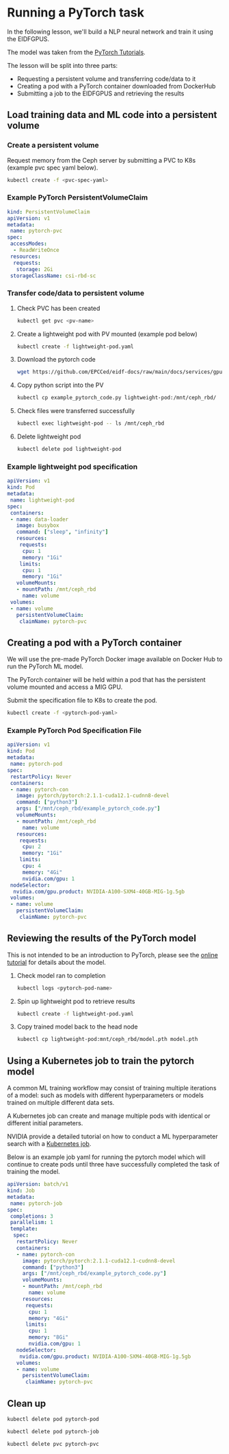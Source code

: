 # Running a PyTorch task

In the following lesson, we'll build a NLP neural network and train it using the EIDFGPUS.

The model was taken from the [PyTorch Tutorials](https://pytorch.org/tutorials/beginner/basics/quickstart_tutorial.html).

The lesson will be split into three parts:

- Requesting a persistent volume and transferring code/data to it
- Creating a pod with a PyTorch container downloaded from DockerHub
- Submitting a job to the EIDFGPUS and retrieving the results

## Load training data and ML code into a persistent volume

### Create a persistent volume

Request memory from the Ceph server by submitting a PVC to K8s (example pvc spec yaml below).

``` bash
kubectl create -f <pvc-spec-yaml>
```

### Example PyTorch PersistentVolumeClaim

``` yaml
kind: PersistentVolumeClaim
apiVersion: v1
metadata:
 name: pytorch-pvc
spec:
 accessModes:
  - ReadWriteOnce
 resources:
  requests:
   storage: 2Gi
 storageClassName: csi-rbd-sc
```

### Transfer code/data to persistent volume

1. Check PVC has been created

    ``` bash
    kubectl get pvc <pv-name>
    ```

1. Create a lightweight pod with PV mounted (example pod below)

    ``` bash
    kubectl create -f lightweight-pod.yaml
    ```

1. Download the pytorch code

    ``` bash
    wget https://github.com/EPCCed/eidf-docs/raw/main/docs/services/gpuservice/training/resources/example_pytorch_code.py
    ```

1. Copy python script into the PV

    ``` bash
    kubectl cp example_pytorch_code.py lightweight-pod:/mnt/ceph_rbd/
    ```

1. Check files were transferred successfully

    ``` bash
    kubectl exec lightweight-pod -- ls /mnt/ceph_rbd
    ```

1. Delete lightweight pod

    ``` bash
    kubectl delete pod lightweight-pod
    ```

### Example lightweight pod specification

``` yaml
apiVersion: v1
kind: Pod
metadata:
 name: lightweight-pod
spec:
 containers:
 - name: data-loader
   image: busybox
   command: ["sleep", "infinity"]
   resources:
    requests:
     cpu: 1
     memory: "1Gi"
    limits:
     cpu: 1
     memory: "1Gi"
   volumeMounts:
   - mountPath: /mnt/ceph_rbd
     name: volume
 volumes:
 - name: volume
   persistentVolumeClaim:
    claimName: pytorch-pvc
```

## Creating a pod with a PyTorch container

We will use the pre-made PyTorch Docker image available on Docker Hub to run the PyTorch ML model.

The PyTorch container will be held within a pod that has the persistent volume mounted and access a MIG GPU.

Submit the specification file to K8s to create the pod.

``` bash
kubectl create -f <pytorch-pod-yaml>
```

### Example PyTorch Pod Specification File

``` yaml
apiVersion: v1
kind: Pod
metadata:
 name: pytorch-pod
spec:
 restartPolicy: Never
 containers:
 - name: pytorch-con
   image: pytorch/pytorch:2.1.1-cuda12.1-cudnn8-devel
   command: ["python3"]
   args: ["/mnt/ceph_rbd/example_pytorch_code.py"]
   volumeMounts:
   - mountPath: /mnt/ceph_rbd
     name: volume
   resources:
    requests:
     cpu: 2
     memory: "1Gi"
    limits:
     cpu: 4
     memory: "4Gi"
     nvidia.com/gpu: 1
 nodeSelector:
  nvidia.com/gpu.product: NVIDIA-A100-SXM4-40GB-MIG-1g.5gb
 volumes:
 - name: volume
   persistentVolumeClaim:
    claimName: pytorch-pvc
```

## Reviewing the results of the PyTorch model

This is not intended to be an introduction to PyTorch, please see the [online tutorial](https://pytorch.org/tutorials/intermediate/torchvision_tutorial.html) for details about the model.

1. Check model ran to completion

    ``` bash
    kubectl logs <pytorch-pod-name>
    ```

1. Spin up lightweight pod to retrieve results

    ``` bash
    kubectl create -f lightweight-pod.yaml
    ```

1. Copy trained model back to the head node

    ``` bash
    kubectl cp lightweight-pod:mnt/ceph_rbd/model.pth model.pth
    ```

## Using a Kubernetes job to train the pytorch model

A common ML training workflow may consist of training multiple iterations of a model: such as models with different hyperparameters or models trained on multiple different data sets.

A Kubernetes job can create and manage multiple pods with identical or different initial parameters.

NVIDIA provide a detailed tutorial on how to conduct a ML hyperparameter search with a [Kubernetes job](https://developer.nvidia.com/blog/kubernetes-ai-hyperparameter-search-experiments/).

Below is an example job yaml for running the pytorch model which will continue to create pods until three have successfully completed the task of training the model.

``` yaml
apiVersion: batch/v1
kind: Job
metadata:
 name: pytorch-job
spec:
 completions: 3
 parallelism: 1
 template:
  spec:
   restartPolicy: Never
   containers:
   - name: pytorch-con
     image: pytorch/pytorch:2.1.1-cuda12.1-cudnn8-devel
     command: ["python3"]
     args: ["/mnt/ceph_rbd/example_pytorch_code.py"]
     volumeMounts:
     - mountPath: /mnt/ceph_rbd
       name: volume
     resources:
      requests:
       cpu: 1
       memory: "4Gi"
      limits:
       cpu: 1
       memory: "8Gi"
       nvidia.com/gpu: 1
   nodeSelector:
    nvidia.com/gpu.product: NVIDIA-A100-SXM4-40GB-MIG-1g.5gb
   volumes:
   - name: volume
     persistentVolumeClaim:
      claimName: pytorch-pvc
```

## Clean up

``` bash
kubectl delete pod pytorch-pod

kubectl delete pod pytorch-job

kubectl delete pvc pytorch-pvc
```
